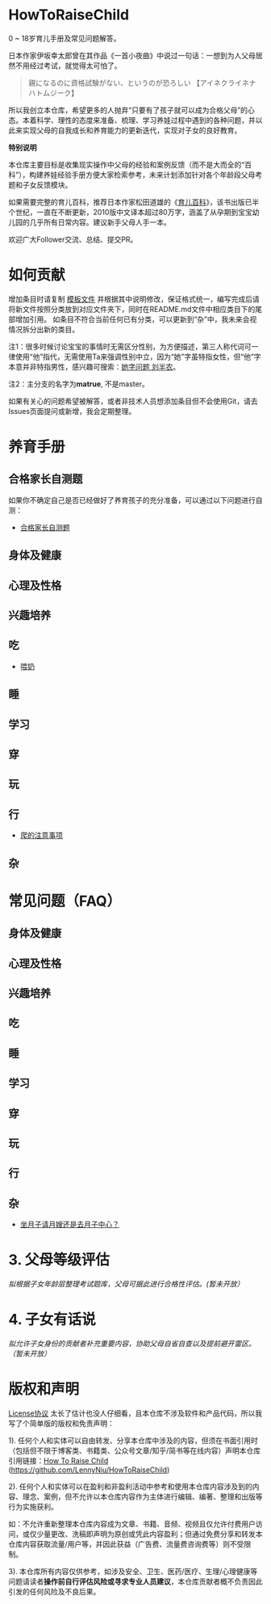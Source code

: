 # HowToRaiseChild

0 ~ 18岁育儿手册及常见问题解答。

日本作家伊坂幸太郎曾在其作品《一首小夜曲》中说过一句话：一想到为人父母居然不用经过考试，就觉得太可怕了。
> 親になるのに資格試験がない、というのが恐ろしい 【アイネクライネナハトムジーク】

所以我创立本仓库，希望更多的人抛弃“只要有了孩子就可以成为合格父母”的心态。本着科学、理性的态度来准备、梳理、学习养娃过程中遇到的各种问题，并以此来实现父母的自我成长和养育能力的更新迭代，实现对子女的良好教育。

**特别说明**

本仓库主要目标是收集现实操作中父母的经验和案例反馈（而不是大而全的“百科”），构建养娃经验手册方便大家检索参考，未来计划添加针对各个年龄段父母考题和子女反馈模块。

如果需要完整的育儿百科，推荐日本作家松田道雄的《[育儿百科](https://book.douban.com/subject/1101921/)》，该书出版已半个世纪，一直在不断更新，2010版中文译本超过80万字，涵盖了从孕期到宝宝幼儿园的几乎所有日常内容。建议新手父母人手一本。


欢迎广大Follower交流、总结、提交PR。


# 如何贡献
增加条目时请复制 [模板文件](template.md) 并根据其中说明修改，保证格式统一，编写完成后请将新文件按照分类放到对应文件夹下，同时在README.md文件中相应类目下的尾部增加引用。
如条目不符合当前任何已有分类，可以更新到“杂”中，我未来会视情况拆分出新的类目。

注1：很多时候讨论宝宝的事情时无需区分性别，为方便描述，第三人称代词可一律使用“他”指代，无需使用Ta来强调性别中立，因为“她”字虽特指女性，但“他”字本意并非特指男性，感兴趣可搜索：[她字问题 刘半农](https://cn.bing.com/search?q=%E5%A5%B9%E5%AD%97%E9%97%AE%E9%A2%98+%E5%88%98%E5%8D%8A%E5%86%9C&qs=n&form=QBRE&sp=-1&pq=%E5%A5%B9%E5%AD%97%E9%97%AE%E9%A2%98+%E5%88%98%E5%8D%8A%E5%86%9C&sc=8-8&sk=&cvid=CCF8D147BF4C44C7BF26433D33B777E9)。

注2：主分支的名字为**matrue**, 不是master。

如果有关心的问题希望被解答，或者非技术人员想添加条目但不会使用Git，请去Issues页面提问或新增，我会定期整理。

# 养育手册

## 合格家长自测题

如果你不确定自己是否已经做好了养育孩子的充分准备，可以通过以下问题进行自测：

- [合格家长自测题](合格家长自测题.md)

## 身体及健康

## 心理及性格

## 兴趣培养

## 吃

- [喂奶](吃/喂奶.md)

## 睡

## 学习

## 穿

## 玩

## 行

- [爬的注意事项](行/关于爬的注意事项.md)

## 杂

# 常见问题（FAQ）

## 身体及健康

## 心理及性格

## 兴趣培养

## 吃

## 睡

## 学习

## 穿

## 玩

## 行

## 杂

- [坐月子请月嫂还是去月子中心？](/杂/月嫂还是月子中心.md)

# 3. 父母等级评估

_拟根据子女年龄层整理考试题库，父母可据此进行合格性评估。(暂未开放）_

# 4. 子女有话说
_拟允许子女身份的贡献者补充重要内容，协助父母自省自查以及提前避开雷区。（暂未开放）_

# 版权和声明

[License协议](LICENSE) 太长了估计也没人仔细看，且本仓库不涉及软件和产品代码，所以我写了个简单版的版权和免责声明：

1). 任何个人和实体可以自由转发、分享本仓库中涉及的内容，但须在书面引用时（包括但不限于博客类、书籍类、公众号文章/知乎/简书等在线内容）声明本仓库引用链接：[How To Raise Child](https://github.com/LennyNiu/HowToRaiseChild) (https://github.com/LennyNiu/HowToRaiseChild)

2). 任何个人和实体可以在盈利和非盈利活动中参考和使用本仓库内容涉及到的内容、理念、案例，但不允许以本仓库内容作为主体进行编辑、编著、整理和出版等行为实施获利。

如：不允许重新整理本仓库内容成为文章、书籍、音频、视频且仅允许付费用户访问，或仅少量更改、洗稿即声明为原创或凭此内容盈利；但通过免费分享和转发本仓库内容获取流量/用户等，并因此获益（广告费、流量费咨询费等）则不受限制。

3). 本仓库所有内容仅供参考，如涉及安全、卫生、医药/医疗、生理/心理健康等问题请读者**操作前自行评估风险或寻求专业人员建议**，本仓库贡献者概不负责因此引发的任何风险及不良后果。